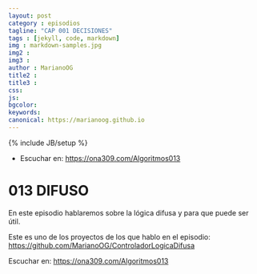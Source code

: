 ```yaml
---
layout: post
category : episodios
tagline: "CAP 001 DECISIONES"
tags : [jekyll, code, markdown]
img : markdown-samples.jpg
img2 : 
img3 : 
author : MarianoOG
title2 : 
title3 : 
css: 
js: 
bgcolor: 
keywords: 
canonical: https://marianoog.github.io
---
```

{% include JB/setup %}
* Escuchar en: https://ona309.com/Algoritmos013
<!--more-->

# 013 DIFUSO

En este episodio hablaremos sobre la lógica difusa y para que puede ser útil.

Este es uno de los proyectos de los que hablo en el episodio: https://github.com/MarianoOG/ControladorLogicaDifusa

Escuchar en: https://ona309.com/Algoritmos013